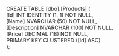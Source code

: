 CREATE TABLE [dbo].[Products] (<br/>
    [Id] INT IDENTITY (1, 1) NOT NULL,<br/>
    [Name] NVARCHAR (50) NOT NULL,<br/>
    [Description] NVARCHAR (100) NOT NULL,<br/>
    [Price] DECIMAL (18) NOT NULL,<br/>
    PRIMARY KEY CLUSTERED ([Id] ASC)<br/>
);
